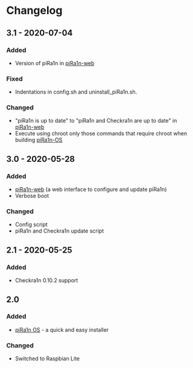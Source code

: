 # Changelog

## 3.1 - 2020-07-04
### Added
- Version of piRa1n in [piRa1n-web](https://github.com/raspberryenvoie/piRa1n-web)
### Fixed
- Indentations in config.sh and uninstall_piRa1n.sh.
### Changed
- "piRa1n is up to date" to "piRa1n and Checkra1n are up to date" in [piRa1n-web](https://github.com/raspberryenvoie/piRa1n-web)
- Execute using chroot only those commands that require chroot when building [piRa1n-OS](https://github.com/raspberryenvoie/piRa1n-OS)

## 3.0 - 2020-05-28
### Added
- [piRa1n-web](https://github.com/raspberryenvoie/piRa1n-web) (a web interface to configure and update piRa1n)
- Verbose boot
### Changed
- Config script
- piRa1n and Checkra1n update script

## 2.1 - 2020-05-25
### Added
- Checkra1n 0.10.2 support

## 2.0
### Added
- [piRa1n OS](https://github.com/raspberryenvoie/piRa1n-OS) - a quick and easy installer
### Changed
- Switched to Raspbian Lite
